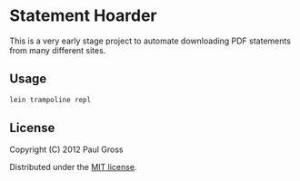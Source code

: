 # Statement Hoarder

This is a very early stage project to automate downloading PDF statements from many different sites.

## Usage

```bash
lein trampoline repl
```

## License

Copyright (C) 2012 Paul Gross

Distributed under the [MIT license](http://www.opensource.org/licenses/MIT).
